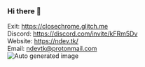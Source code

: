 ### Hi there 👋
Exit: https://closechrome.glitch.me  
Discord: https://discord.com/invite/kFRm5Dv  
Website: https://ndev.tk/  
Email: ndevtk@protonmail.com  
![Auto generated image](https://raw.githubusercontent.com/NDevTK/NDevTK/master/bg.png)
